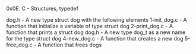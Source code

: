 0x0E. C - Structures, typedef

dog.h - A new type struct dog with the following elements
1-init_dog.c - A function that initialize a variable of type struct dog
2-print_dog.c - A function that prints a struct dog
dog.h - A new type dog_t as a new name for the type struct dog
4-new_dog.c - A function that creates a new dog
5-free_dog.c - A function that frees dogs
